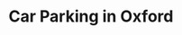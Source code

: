 ---
schema: default
title: Car Parking in Oxford
organization: Oxford City Council
notes: >-
  A dataset of all on street and off street parking in Oxford. Includes site
  name, number of spaces, geographical coordinates, information on disabled
  parking, EV charging points
resources:
  - name: Car parking in Oxford
    url: 'https://oxopendata.github.io/car-parking-in-oxford/'
    format: csv
license: 'https://www.nationalarchives.gov.uk/doc/open-government-licence/version/3/'
category:
  - Transportation
maintainer: Oxford City Council
maintainer_email: opendata@oxford.gov.uk
---